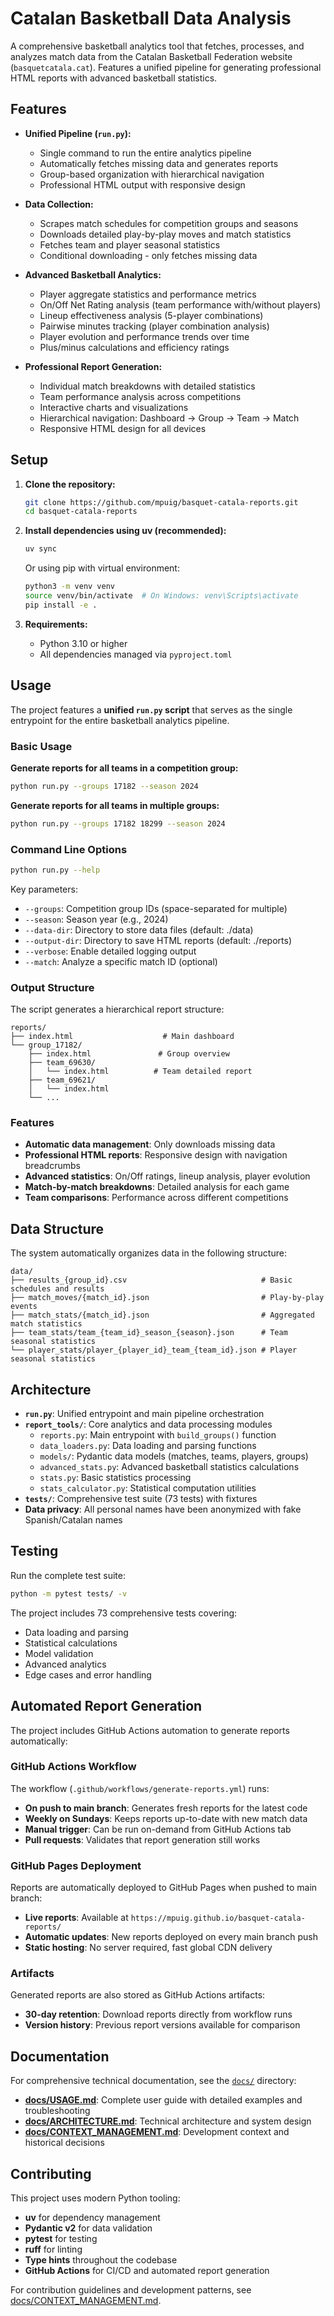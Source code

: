 # Catalan Basketball Data Analysis

A comprehensive basketball analytics tool that fetches, processes, and analyzes match data from the Catalan Basketball Federation website (`basquetcatala.cat`). Features a unified pipeline for generating professional HTML reports with advanced basketball statistics.

## Features

*   **Unified Pipeline (`run.py`):**
    *   Single command to run the entire analytics pipeline
    *   Automatically fetches missing data and generates reports
    *   Group-based organization with hierarchical navigation
    *   Professional HTML output with responsive design

*   **Data Collection:**
    *   Scrapes match schedules for competition groups and seasons
    *   Downloads detailed play-by-play moves and match statistics
    *   Fetches team and player seasonal statistics
    *   Conditional downloading - only fetches missing data

*   **Advanced Basketball Analytics:**
    *   Player aggregate statistics and performance metrics
    *   On/Off Net Rating analysis (team performance with/without players)
    *   Lineup effectiveness analysis (5-player combinations)
    *   Pairwise minutes tracking (player combination analysis)
    *   Player evolution and performance trends over time
    *   Plus/minus calculations and efficiency ratings

*   **Professional Report Generation:**
    *   Individual match breakdowns with detailed statistics
    *   Team performance analysis across competitions
    *   Interactive charts and visualizations
    *   Hierarchical navigation: Dashboard → Group → Team → Match
    *   Responsive HTML design for all devices

## Setup

1.  **Clone the repository:**
    ```bash
    git clone https://github.com/mpuig/basquet-catala-reports.git
    cd basquet-catala-reports
    ```

2.  **Install dependencies using uv (recommended):**
    ```bash
    uv sync
    ```
    
    Or using pip with virtual environment:
    ```bash
    python3 -m venv venv
    source venv/bin/activate  # On Windows: venv\Scripts\activate
    pip install -e .
    ```

3.  **Requirements:**
    *   Python 3.10 or higher
    *   All dependencies managed via `pyproject.toml`

## Usage

The project features a **unified `run.py` script** that serves as the single entrypoint for the entire basketball analytics pipeline.

### Basic Usage

**Generate reports for all teams in a competition group:**
```bash
python run.py --groups 17182 --season 2024
```

**Generate reports for all teams in multiple groups:**
```bash
python run.py --groups 17182 18299 --season 2024
```

### Command Line Options

```bash
python run.py --help
```

Key parameters:
- `--groups`: Competition group IDs (space-separated for multiple)
- `--season`: Season year (e.g., 2024)
- `--data-dir`: Directory to store data files (default: ./data)
- `--output-dir`: Directory to save HTML reports (default: ./reports)
- `--verbose`: Enable detailed logging output
- `--match`: Analyze a specific match ID (optional)

### Output Structure

The script generates a hierarchical report structure:

```
reports/
├── index.html                    # Main dashboard
└── group_17182/
    ├── index.html               # Group overview  
    ├── team_69630/
    │   └── index.html          # Team detailed report
    ├── team_69621/
    │   └── index.html
    └── ...
```

### Features

- **Automatic data management**: Only downloads missing data
- **Professional HTML reports**: Responsive design with navigation breadcrumbs
- **Advanced statistics**: On/Off ratings, lineup analysis, player evolution
- **Match-by-match breakdowns**: Detailed analysis for each game
- **Team comparisons**: Performance across different competitions

## Data Structure

The system automatically organizes data in the following structure:

```
data/
├── results_{group_id}.csv                              # Basic schedules and results
├── match_moves/{match_id}.json                         # Play-by-play events  
├── match_stats/{match_id}.json                         # Aggregated match statistics
├── team_stats/team_{team_id}_season_{season}.json      # Team seasonal statistics
└── player_stats/player_{player_id}_team_{team_id}.json # Player seasonal statistics
```

## Architecture

- **`run.py`**: Unified entrypoint and main pipeline orchestration
- **`report_tools/`**: Core analytics and data processing modules
  - `reports.py`: Main entrypoint with `build_groups()` function
  - `data_loaders.py`: Data loading and parsing functions
  - `models/`: Pydantic data models (matches, teams, players, groups)
  - `advanced_stats.py`: Advanced basketball statistics calculations
  - `stats.py`: Basic statistics processing
  - `stats_calculator.py`: Statistical computation utilities
- **`tests/`**: Comprehensive test suite (73 tests) with fixtures
- **Data privacy**: All personal names have been anonymized with fake Spanish/Catalan names

## Testing

Run the complete test suite:
```bash
python -m pytest tests/ -v
```

The project includes 73 comprehensive tests covering:
- Data loading and parsing
- Statistical calculations  
- Model validation
- Advanced analytics
- Edge cases and error handling

## Automated Report Generation

The project includes GitHub Actions automation to generate reports automatically:

### GitHub Actions Workflow

The workflow (`.github/workflows/generate-reports.yml`) runs:
- **On push to main branch**: Generates fresh reports for the latest code
- **Weekly on Sundays**: Keeps reports up-to-date with new match data
- **Manual trigger**: Can be run on-demand from GitHub Actions tab
- **Pull requests**: Validates that report generation still works

### GitHub Pages Deployment

Reports are automatically deployed to GitHub Pages when pushed to main branch:
- **Live reports**: Available at `https://mpuig.github.io/basquet-catala-reports/`
- **Automatic updates**: New reports deployed on every main branch push
- **Static hosting**: No server required, fast global CDN delivery

### Artifacts

Generated reports are also stored as GitHub Actions artifacts:
- **30-day retention**: Download reports directly from workflow runs
- **Version history**: Previous report versions available for comparison

## Documentation

For comprehensive technical documentation, see the [`docs/`](docs/) directory:

- **[docs/USAGE.md](docs/USAGE.md)**: Complete user guide with detailed examples and troubleshooting
- **[docs/ARCHITECTURE.md](docs/ARCHITECTURE.md)**: Technical architecture and system design
- **[docs/CONTEXT_MANAGEMENT.md](docs/CONTEXT_MANAGEMENT.md)**: Development context and historical decisions

## Contributing

This project uses modern Python tooling:
- **uv** for dependency management
- **Pydantic v2** for data validation
- **pytest** for testing
- **ruff** for linting
- **Type hints** throughout the codebase
- **GitHub Actions** for CI/CD and automated report generation

For contribution guidelines and development patterns, see [docs/CONTEXT_MANAGEMENT.md](docs/CONTEXT_MANAGEMENT.md).
